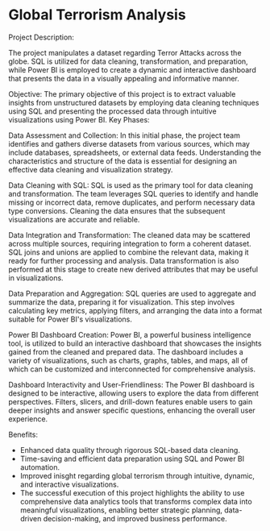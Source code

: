 # Global Terrorism Analysis

Project Description:

The project manipulates a dataset regarding Terror Attacks across the globe. SQL is utilized for data cleaning, transformation, and preparation, while Power BI is employed to create a dynamic and interactive dashboard that presents the data in a visually appealing and informative manner.

Objective:
The primary objective of this project is to extract valuable insights from unstructured datasets by employing data cleaning techniques using SQL and presenting the processed data through intuitive visualizations using Power BI.
Key Phases:

Data Assessment and Collection:
In this initial phase, the project team identifies and gathers diverse datasets from various sources, which may include databases, spreadsheets, or external data feeds. Understanding the characteristics and structure of the data is essential for designing an effective data cleaning and visualization strategy.

Data Cleaning with SQL:
SQL is used as the primary tool for data cleaning and transformation. The team leverages SQL queries to identify and handle missing or incorrect data, remove duplicates, and perform necessary data type conversions. Cleaning the data ensures that the subsequent visualizations are accurate and reliable.

Data Integration and Transformation:
The cleaned data may be scattered across multiple sources, requiring integration to form a coherent dataset. SQL joins and unions are applied to combine the relevant data, making it ready for further processing and analysis. Data transformation is also performed at this stage to create new derived attributes that may be useful in visualizations.

Data Preparation and Aggregation:
SQL queries are used to aggregate and summarize the data, preparing it for visualization. This step involves calculating key metrics, applying filters, and arranging the data into a format suitable for Power BI's visualizations.

Power BI Dashboard Creation:
Power BI, a powerful business intelligence tool, is utilized to build an interactive dashboard that showcases the insights gained from the cleaned and prepared data. The dashboard includes a variety of visualizations, such as charts, graphs, tables, and maps, all of which can be customized and interconnected for comprehensive analysis.

Dashboard Interactivity and User-Friendliness:
The Power BI dashboard is designed to be interactive, allowing users to explore the data from different perspectives. Filters, slicers, and drill-down features enable users to gain deeper insights and answer specific questions, enhancing the overall user experience.


Benefits:

- Enhanced data quality through rigorous SQL-based data cleaning.
- Time-saving and efficient data preparation using SQL and Power BI automation.
- Improved inisght regarding global terrorism through intuitive, dynamic, and interactive visualizations.
- The successful execution of this project highlights the ability to use comprehensive data analytics tools that transforms complex data into meaningful visualizations, enabling better strategic planning, data-driven decision-making, and improved business performance.
